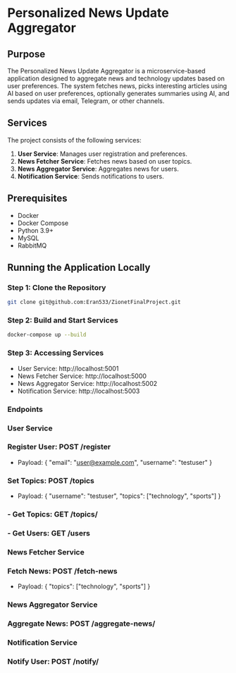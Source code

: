 # Personalized News Update Aggregator

## Purpose
The Personalized News Update Aggregator is a microservice-based application designed to aggregate news and technology updates based on user preferences. The system fetches news, picks interesting articles using AI based on user preferences, optionally generates summaries using AI, and sends updates via email, Telegram, or other channels.

## Services
The project consists of the following services:
1. **User Service**: Manages user registration and preferences.
2. **News Fetcher Service**: Fetches news based on user topics.
3. **News Aggregator Service**: Aggregates news for users.
4. **Notification Service**: Sends notifications to users.

## Prerequisites
- Docker
- Docker Compose
- Python 3.9+
- MySQL
- RabbitMQ

## Running the Application Locally

### Step 1: Clone the Repository
```bash
git clone git@github.com:Eran533/ZionetFinalProject.git
```
### Step 2: Build and Start Services
```bash
docker-compose up --build
```
### Step 3: Accessing Services
- User Service: http://localhost:5001
- News Fetcher Service: http://localhost:5000
- News Aggregator Service: http://localhost:5002
- Notification Service: http://localhost:5003

### Endpoints
### User Service
### Register User: POST /register
- Payload: { "email": "user@example.com", "username": "testuser" }
### Set Topics: POST /topics
- Payload: { "username": "testuser", "topics": ["technology", "sports"] }
### - Get Topics: GET /topics/<email>
### - Get Users: GET /users
### News Fetcher Service
### Fetch News: POST /fetch-news
- Payload: { "topics": ["technology", "sports"] }
### News Aggregator Service 
### Aggregate News: POST /aggregate-news/<email>
### Notification Service
### Notify User: POST /notify/<email>
